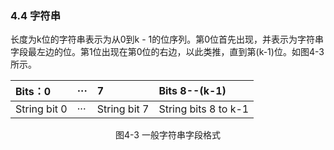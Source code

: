 ### 4.4 字符串

长度为k位的字符串表示为从0到k - 1的位序列。第0位首先出现，并表示为字符串字段最左边的位。第1位出现在第0位的右边，以此类推，直到第\(k-1\)位。如图4-3所示。

| Bits：0 | ··· | 7 | Bits 8--\(k-1\) |
| :--- | :--- | :--- | :--- |
| String bit 0 | ··· | String bit 7 | String bits 8 to k-1 |

<center>图4-3 一般字符串字段格式</center>


